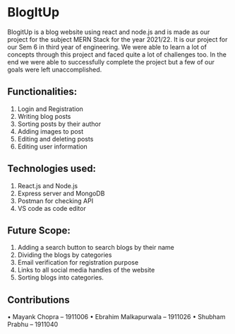 # BlogItUp

BlogitUp is a blog website using react and node.js and is made as our project for the subject MERN Stack for the year 2021/22. It is our project for our Sem 6 in third year of engineering. We were able to learn a lot of concepts through this project and faced quite a lot of challenges too. In the end we were able to successfully complete the project but a few of our goals were left unaccomplished.

## Functionalities:
1.	Login and Registration
2.	Writing blog posts
3.	Sorting posts by their author
4.	Adding images to post
5.	Editing and deleting posts
6.	Editing user information

## Technologies used:
1.	React.js and Node.js
2.	Express server and MongoDB
3.	Postman for checking API
4.	VS code as code editor

## Future Scope:
1.	Adding a search button to search blogs by their name
2.	Dividing the blogs by categories
3.	Email verification for registration purpose
4.	Links to all social media handles of the website
5.	Sorting blogs into categories.

## Contributions 
•	Mayank Chopra  – 1911006
•	Ebrahim Malkapurwala – 1911026
•	Shubham Prabhu – 1911040 
